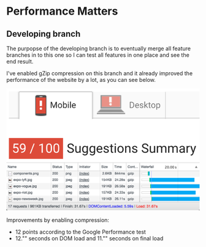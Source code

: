 # Performance Matters

## Developing branch

The purpopse of the developing branch is to eventually merge all feature branches in to this one so I can test all features in one place and see the end result.

I've enabled gZip compression on this branch and it already improved the performance of the website by a lot, as you can see below.

![alt text](https://github.com/Mimaaa/MINOR_WD_PEMA/blob/developing/testimg/developing-per-test.png "Developing Performance Test")
![alt text](https://github.com/Mimaaa/MINOR_WD_PEMA/blob/developing/testimg/developing-2g-test.png "Developing 2G Test")

Improvements by enabling compression:

- 12 points according to the Google Performance test
- 12."" seconds on DOM load and 11."" seconds on final load